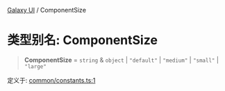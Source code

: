 [Galaxy UI](../index.md) / ComponentSize

# 类型别名: ComponentSize

> **ComponentSize** = `string` & `object` \| `"default"` \| `"medium"` \| `"small"` \| `"large"`

定义于: [common/constants.ts:1](https://github.com/zhengxs2018/galaxy-vue/blob/18351a97cf2fa884bcabac6a998436dfdeb4a603/packages/galaxy-ui/src/common/constants.ts#L1)
